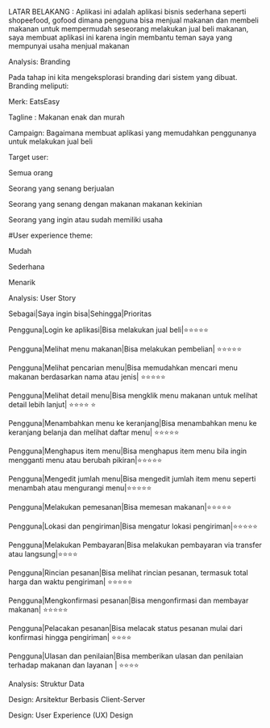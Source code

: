 LATAR BELAKANG : Aplikasi ini adalah aplikasi bisnis sederhana seperti shopeefood, gofood dimana pengguna bisa menjual makanan dan membeli makanan untuk mempermudah seseorang melakukan jual beli makanan, saya membuat aplikasi ini karena ingin membantu teman saya yang mempunyai usaha menjual makanan


Analysis: Branding

Pada tahap ini kita mengeksplorasi branding dari sistem yang dibuat. Branding meliputi:


Merk: EatsEasy


Tagline : Makanan enak dan murah 


Campaign: Bagaimana membuat aplikasi yang memudahkan penggunanya untuk melakukan jual beli


Target user:


Semua orang


Seorang yang senang berjualan


Seorang yang senang dengan makanan makanan kekinian


Seorang yang ingin atau sudah memiliki usaha


#User experience theme:


Mudah


Sederhana


Menarik


Analysis: User Story


Sebagai|Saya ingin bisa|Sehingga|Prioritas


Pengguna|Login ke aplikasi|Bisa melakukan jual beli|⭐⭐⭐⭐⭐


Pengguna|Melihat menu makanan|Bisa melakukan pembelian| ⭐⭐⭐⭐⭐


Pengguna|Melihat pencarian menu|Bisa memudahkan mencari menu makanan berdasarkan nama atau jenis| ⭐⭐⭐⭐⭐


Pengguna|Melihat detail menu|Bisa mengklik menu makanan untuk melihat detail lebih lanjut| ⭐⭐⭐⭐
⭐


Pengguna|Menambahkan menu ke keranjang|Bisa menambahkan menu ke keranjang belanja dan melihat daftar menu| ⭐⭐⭐⭐⭐


Pengguna|Menghapus item menu|Bisa menghapus item menu bila ingin mengganti menu atau berubah pikiran|⭐⭐⭐⭐⭐


Pengguna|Mengedit jumlah menu|Bisa mengedit jumlah item menu seperti menambah atau mengurangi menu|⭐⭐⭐⭐⭐


Pengguna|Melakukan pemesanan|Bisa memesan makanan|⭐⭐⭐⭐⭐  


Pengguna|Lokasi dan pengiriman|Bisa mengatur lokasi pengiriman|⭐⭐⭐⭐⭐


Pengguna|Melakukan Pembayaran|Bisa melakukan pembayaran via transfer atau langsung|⭐⭐⭐⭐


Pengguna|Rincian pesanan|Bisa melihat rincian pesanan, termasuk total harga dan waktu pengiriman| ⭐⭐⭐⭐⭐


Pengguna|Mengkonfirmasi pesanan|Bisa mengonfirmasi dan membayar makanan| ⭐⭐⭐⭐⭐


Pengguna|Pelacakan pesanan|Bisa melacak status pesanan mulai dari konfirmasi hingga pengiriman| ⭐⭐⭐⭐


Pengguna|Ulasan dan penilaian|Bisa memberikan ulasan dan penilaian terhadap makanan dan layanan | ⭐⭐⭐⭐









Analysis: Struktur Data
 

Design: Arsitektur Berbasis Client-Server
 


Design: User Experience (UX) Design
        

